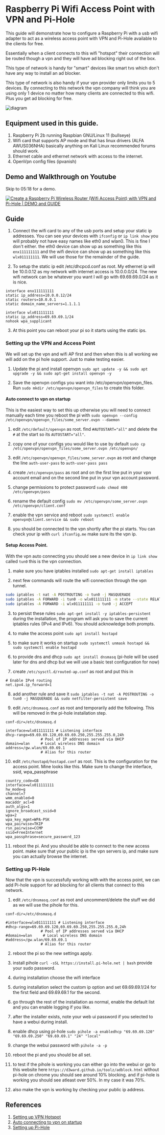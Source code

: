 # Raspberry Pi Wifi Access Point with VPN and Pi-Hole

This guide will demonstrate how to configure a Raspberry Pi with a usb wifi adapter to act as a wireless access point with VPN and Pi-Hole available to the clients for free.

Essentially when a client connects to this wifi "hotspot" their connection will be routed though a vpn and they will have ad blocking right out of the box. 

This type of network is handy for "smart" devices like smart tvs which don't have any way to install an ad blocker.

This type of network is also handy if your vpn provider only limits you to 5 devices. By connecting to this network the vpn company will think you are using only 1 device no matter how many clients are connected to this wifi. Plus you get ad blocking for free.

![diagram](https://github.com/ArtiomSu/Raspberry-Pi-Wifi-Access-Point-with-VPN-and-Pi-Hole/blob/main/pi-custom-wifi-network.png)

## Equipment used in this guide.
1. Raspberry Pi 2b running Raspbian GNU/Linux 11 (bullseye)
2. Wifi card that supports AP mode and that has linux drivers (ALFA AWUS036NHA) basically anything on Kali Linux recommended forums should work.
3. Ethernet cable and ethernet network with access to the internet.
4. OpenVpn config files (ipvanish)

## Demo and Walkthrough on Youtube
Skip to 05:18 for a demo.

[![Create a Raspberry Pi Wireless Router (Wifi Access Point) with VPN and Pi-Hole | DEMO and GUIDE](https://img.youtube.com/vi/gQ6598jxWJM/0.jpg)](https://www.youtube.com/watch?v=gQ6598jxWJM)

## Guide

1. Connect the wifi card to any of the usb ports and setup your static ip addresses.
You can see your devices with `ifconfig` or `ip link show` you will probably not have easy names like eth0 and wlan0. This is fine I don't either. the eth0 device can show up as something like this `enx111111111` and the wifi device can show up as something like this `wlx011111111`. We will use those for the remainder of the guide.

2. To setup the static ip edit /etc/dhcpcd.conf as root. My ethernet ip will be 10.0.0.12 as my network with internet access is 10.0.0.0/24. The new wifi network can be whatever you want I will go with 69.69.69.0/24 as it is nice.
```
interface enx111111111 
static ip_address=10.0.0.12/24
static routers=10.0.0.1
static domain_name_servers=1.1.1.1

interface wlx011111111 
static ip_address=69.69.69.1/24
nohook wpa_supplicant
```
3. At this point you can reboot your pi so it starts using the static ips.

### Setting up the VPN and Access Point
We will set up the vpn and wifi AP first and then when this is all working we will add on the pi hole support. Just to make testing easier.

1. Update the pi and install openvpn `sudo apt update -y && sudo apt upgrade -y && sudo apt-get install openvpn -y`

2. Save the openvpn configs you want into /etc/openvpn/openvpn_files. Run `sudo mkdir /etc/openvpn/openvpn_files` to create this folder.

#### Auto connect to vpn on startup
This is the easiest way to set this up otherwise you will need to connect manually each time you reboot the pi with `sudo openvpn --config /etc/openvpn/openvpn_files/some_server.ovpn --daemon`

1. edit `/etc/default/openvpn` as root. find `#AUTOSTART="all"` and delete the `#` at the start so its `AUTOSTART="all"`. 

2. copy one of your configs you would like to use by default `sudo cp /etc/openvpn/openvpn_files/some_server.ovpn /etc/openvpn/`

3. edit `/etc/openvpn/openvpn_files/some_server.ovpn` as root and change the line `auth-user-pass` to `auth-user-pass pass`

4. create `/etc/openvpn/pass` as root and on the first line put in your vpn account email and on the second line put in your vpn account password.

5. change permissions to protect password `sudo chmod 400 /etc/openvpn/pass`

6. rename the default config `sudo mv /etc/openvpn/some_server.ovpn /etc/openvpn/client.conf`

7. enable the vpn service and reboot `sudo systemctl enable openvpn@client.service && sudo reboot`

8. you should be connected to the vpn shortly after the pi starts. You can check your ip with `curl ifconfig.me` make sure its the vpn ip.

#### Setup Access Point.
With the vpn auto connecting you should see a new device in `ip link show` called `tun0` this is the vpn connection.

1. make sure you have iptables installed `sudo apt-get install iptables`

2. next few commands will route the wifi connection through the vpn tunnel.
```sh
sudo iptables -t nat -A POSTROUTING -o tun0 -j MASQUERADE
sudo iptables -A FORWARD -i tun0 -o wlx011111111 -m state --state RELATED,ESTABLISHED -j ACCEPT
sudo iptables -A FORWARD -i wlx011111111 -o tun0 -j ACCEPT
```

3. to persist these rules `sudo apt-get install -y iptables-persistent` during the installation, the program will ask you to save the current iptables rules (IPv4 and IPv6). You should acknowledge both prompts.

4. to make the access point `sudo apt install hostapd`

5. to make sure it works on startup `sudo systemctl unmask hostapd && sudo systemctl enable hostapd`

6. to provide dns and dhcp `sudo apt install dnsmasq` (pi-hole will be used later for dns and dhcp but we will use a basic test configuration for now)

7. create `/etc/sysctl.d/routed-ap.conf` as root and put this in 
```
# Enable IPv4 routing
net.ipv4.ip_forward=1
```

8. add another rule and save it `sudo iptables -t nat -A POSTROUTING -o tun0 -j MASQUERADE && sudo netfilter-persistent save` 

9. edit `/etc/dnsmasq.conf` as root and temporarily add the following. This will be removed in the pi-hole installation step.
```
conf-dir=/etc/dnsmasq.d

interface=wlx011111111 # Listening interface
dhcp-range=69.69.69.120,69.69.69.250,255.255.255.0,24h
                # Pool of IP addresses served via DHCP
domain=wlan     # Local wireless DNS domain
address=/gw.wlan/69.69.69.1
                # Alias for this router
```

10. edit `/etc/hostapd/hostapd.conf` as root. This is the configuration for the access point. Mine looks like this. Make sure to change the interface, ssid, wpa_passphrase
```
country_code=GB
interface=wlx011111111
hw_mode=g
channel=7
wmm_enabled=0
macaddr_acl=0
auth_algs=1
ignore_broadcast_ssid=0
wpa=2
wpa_key_mgmt=WPA-PSK
wpa_pairwise=TKIP
rsn_pairwise=CCMP
ssid=FreeInternet
wpa_passphrase=secure_password_123
```

11. reboot the pi. And you should be able to connect to the new access point. make sure that your public ip is the vpn servers ip, and make sure you can actually browse the internet.

### Setting up Pi-Hole
Now that the vpn is successfully working with with the access point, we can add Pi-hole support for ad blocking for all clients that connect to this network.

1. edit `/etc/dnsmasq.conf` as root and uncomment/delete the stuff we did as we will use the pihole for this.
```
conf-dir=/etc/dnsmasq.d

#interface=wlx011111111 # Listening interface
#dhcp-range=69.69.69.120,69.69.69.250,255.255.255.0,24h
                # Pool of IP addresses served via DHCP
#domain=wlan     # Local wireless DNS domain
#address=/gw.wlan/69.69.69.1
                # Alias for this router
```

2. reboot the pi so the new settings apply.

3. install pihole `curl -sSL https://install.pi-hole.net | bash` provide your sudo password.

4. during installation choose the wifi interface

5. during installation select the custom ip option and set 69.69.69.1/24 for the first field and 69.69.69.1 for the second.

6. go through the rest of the installation as normal, enable the default list and you can enable logging if you like.

7. after the installer exists, note your web ui password if you selected to have a webui during install.

8. enable dhcp using pi-hole `sudo pihole -a enabledhcp "69.69.69.120" "69.69.69.250" "69.69.69.1" "24" "local"`

9. change the webui password with `pihole -a -p`

10. reboot the pi and you should be all set.

11. to test if the pihole is working you can either go into the webui or go to this website here `https://d3ward.github.io/toolz/adblock.html` without pi-hole on chrome you should see around 10% blocking. and if pi-hole is working you should see atleast over 50%. In my case it was 70%.

12. also make the vpn is working by checking your public ip address.

## References
1. [Setting up VPN Hotspot](https://medium.com/swlh/make-a-hotspot-of-raspberry-pi-while-using-a-vpn-e8f6620c1ab9)
2. [Auto connecting to vpn on startup](https://raspberrypi.stackexchange.com/questions/136051/connect-to-vpn-network-on-startup)
3. [Setting up Pi-Hole](https://www.crosstalksolutions.com/the-worlds-greatest-pi-hole-and-unbound-tutorial-2023/#Install_Pi-hole)
